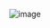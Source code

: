 ![image](https://user-images.githubusercontent.com/49789953/148699880-4a4ae4b6-2af0-4bc2-af42-8005aa9f49f2.png)

